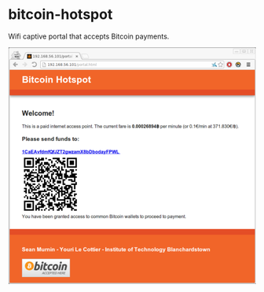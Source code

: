 # bitcoin-hotspot
Wifi captive portal that accepts Bitcoin payments.

![alt text](preview.png "preview")

